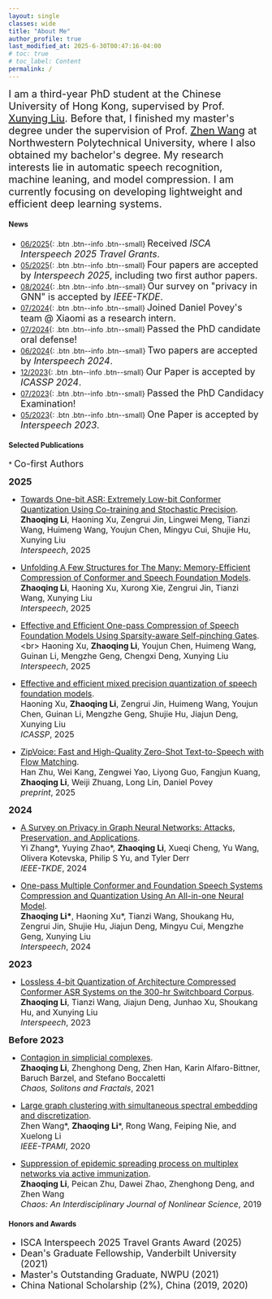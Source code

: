 ```yaml
---
layout: single
classes: wide
title: "About Me"
author_profile: true
last_modified_at: 2025-6-30T00:47:16-04:00
# toc: true
# toc_label: Content
permalink: /
---
```



<!-- # About Me -->
<!-- <hr> -->
<span style="font-size: 20px; font: bold">I am a third-year PhD student at the Chinese University of Hong Kong, supervised by Prof. [Xunying Liu](https://www1.se.cuhk.edu.hk/~xyliu/). Before that, I finished my master's degree under the supervision of Prof. [Zhen Wang](http://iopen.nwpu.edu.cn/info/1329/1369.htm) at Northwestern Polytechnical University, where I also obtained my bachelor's degree. My research interests lie in automatic speech recognition, machine leaning, and model compression. I am currently focusing on developing lightweight and efficient deep learning systems.</span><br>

#### News
- [06/2025](#link){: .btn .btn--info .btn--small} <font size=4>Received <i>ISCA Interspeech 2025 Travel Grants</i>.</font>
- [05/2025](#link){: .btn .btn--info .btn--small} <font size=4>Four papers are accepted by <i>Interspeech 2025</i>, including two first author papers.</font>
- [08/2024](#link){: .btn .btn--info .btn--small} <font size=4>Our survey on <span style="font-size: 18px; font: bold">"privacy in GNN"</span> is accepted by <i>IEEE-TKDE</i>.</font>
- [07/2024](#link){: .btn .btn--info .btn--small} <font size=4>Joined Daniel Povey's team @ Xiaomi as a research intern. </font>
- [07/2024](#link){: .btn .btn--info .btn--small} <font size=4>Passed the PhD candidate oral defense! </font>
- [06/2024](#link){: .btn .btn--info .btn--small} <font size=4>Two papers are accepted by <i>Interspeech 2024</i>.</font>
- [12/2023](#link){: .btn .btn--info .btn--small} <font size=4>Our Paper is accepted by <i>ICASSP 2024</i>.</font>
- [07/2023](#link){: .btn .btn--info .btn--small} <font size=4>Passed the PhD Candidacy Examination!</font>
- [05/2023](#link){: .btn .btn--info .btn--small} <font size=4>One Paper is accepted by <i>Interspeech 2023</i>.</font>
<!-- - [02/2022](#link){: .btn .btn--info .btn--small} <font size=4>Get admitted to the PhD program of the Chinese University of Hong Kong.</font> -->

<!-- - [07/2021](#link){: .btn .btn--info .btn--small} <font size=4>Our Paper is accepted by <i>Chaos, Solitons & Fractals</i></font>
- [06/2021](#link){: .btn .btn--info .btn--small} <font size=4>Our Paper is accepted by <i>New Journal of Physics</i></font>
- [03/2021](#link){: .btn .btn--info .btn--small} <font size=4>Finish master's degree and was awarded master's "Outstanding Graduate" of NWPU.</font>
- [02/2021](#link){: .btn .btn--info .btn--small} <font size=4>Get admitted to the PhD program at Vanderbilt University and awarded with Dean's Graduate Fellowship.</font>
- [10/2020](#link){: .btn .btn--info .btn--small} <font size=4>Awarded China National Scholarship.</font>
- [06/2020](#link){: .btn .btn--info .btn--small} <font size=4>Our Paper regarding large graph clustering is accepted by <i>IEEE Transactions on Pattern Analysis and Machine Intelligence</i> (T-PAMI).</font> -->




#### Selected Publications
\* <font size=4>Co-first Authors</font>

<b><font size=4>2025</font></b>
- <span style="font-size: 16px; font: bold">[Towards One-bit ASR: Extremely Low-bit Conformer Quantization Using Co-training and Stochastic Precision](https://arxiv.org/pdf/2505.21245v1).<br> 
**Zhaoqing Li**, Haoning Xu, Zengrui Jin, Lingwei Meng, Tianzi Wang, Huimeng Wang, Youjun Chen, Mingyu Cui, Shujie Hu, Xunying Liu  
*Interspeech*, 2025</span>
<!-- {: .notice} -->
- <span style="font-size: 16px; font: bold">[Unfolding A Few Structures for The Many: Memory-Efficient Compression of Conformer and Speech Foundation Models](https://arxiv.org/pdf/2505.21237v1).<br> 
**Zhaoqing Li**, Haoning Xu, Xurong Xie, Zengrui Jin, Tianzi Wang, Xunying Liu  
*Interspeech*, 2025</span>
<!-- {: .notice} -->
- <span style="font-size: 16px; font: bold">[Effective and Efficient One-pass Compression of Speech Foundation Models Using Sparsity-aware Self-pinching Gates](https://arxiv.org/pdf/2505.22608?).<br> 
Haoning Xu, **Zhaoqing Li**, Youjun Chen, Huimeng Wang, Guinan Li, Mengzhe Geng, Chengxi Deng, Xunying Liu  
*Interspeech*, 2025</span>
<!-- {: .notice} -->
- <span style="font-size: 16px; font: bold">[Effective and efficient mixed precision quantization of speech foundation models](https://www.researchgate.net/profile/Haoning-Xu/publication/387797829_Effective_and_Efficient_Mixed_Precision_Quantization_of_Speech_Foundation_Models/links/678f3cbf95e02f182ea832c1/Effective-and-Efficient-Mixed-Precision-Quantization-of-Speech-Foundation-Models.pdf).<br> 
Haoning Xu, **Zhaoqing Li**, Zengrui Jin, Huimeng Wang, Youjun Chen, Guinan Li, Mengzhe Geng, Shujie Hu, Jiajun Deng, Xunying Liu  
*ICASSP*, 2025</span>
<!-- {: .notice} -->
- <span style="font-size: 16px; font: bold">[ZipVoice: Fast and High-Quality Zero-Shot Text-to-Speech with Flow Matching](https://arxiv.org/pdf/2506.13053).<br> 
Han Zhu, Wei Kang, Zengwei Yao, Liyong Guo, Fangjun Kuang, **Zhaoqing Li**, Weiji Zhuang, Long Lin, Daniel Povey  
*preprint*, 2025</span>


<b><font size=4>2024</font></b>
- <span style="font-size: 16px; font: bold">[A Survey on Privacy in Graph Neural Networks: Attacks, Preservation, and Applications](https://arxiv.org/pdf/2308.16375.pdf).<br> 
Yi Zhang\*, Yuying Zhao\*, **Zhaoqing Li**, Xueqi Cheng, Yu Wang, Olivera Kotevska, Philip S Yu, and Tyler Derr  
*IEEE-TKDE*, 2024</span>
<!-- {: .notice} -->
- <span style="font-size: 16px; font: bold">[One-pass Multiple Conformer and Foundation Speech Systems Compression and Quantization Using An All-in-one Neural Model](https://arxiv.org/pdf/2406.10160).<br> 
**Zhaoqing Li\***, Haoning Xu\*, Tianzi Wang, Shoukang Hu, Zengrui Jin, Shujie Hu, Jiajun Deng, Mingyu Cui, Mengzhe Geng, Xunying Liu  
*Interspeech*, 2024</span>
<!-- {: .notice} -->

<b><font size=4>2023</font></b>
- <span style="font-size: 16px; font: bold">[Lossless 4-bit Quantization of Architecture Compressed Conformer ASR Systems on the 300-hr Switchboard Corpus](https://www.isca-archive.org/Interspeech_2023/li23x_Interspeech.pdf).<br> 
**Zhaoqing Li**, Tianzi Wang, Jiajun Deng, Junhao Xu, Shoukang Hu, and Xunying Liu  
*Interspeech*, 2023</span>
<!-- {: .notice} -->

<b><font size=4>Before 2023</font></b>
- <span style="font-size: 16px; font: bold">[Contagion in simplicial complexes](http://arxiv.org/abs/2107.03411).<br>
 **Zhaoqing Li**, Zhenghong Deng, Zhen Han, Karin  Alfaro-Bittner, Baruch Barzel, and Stefano Boccaletti  
*Chaos, Solitons and Fractals*, 2021</span>
<!-- {: .notice} -->
- <span style="font-size: 16px; font: bold">[Large graph clustering with simultaneous spectral embedding and discretization](https://ieeexplore.ieee.org/abstract/document/9117190).<br>
 Zhen Wang\*, **Zhaoqing Li**\*, Rong Wang, Feiping Nie, and Xuelong Li<br>
*IEEE-TPAMI*, 2020</span>
<!-- {: .notice} -->
- <span style="font-size: 16px; font: bold">[Suppression of epidemic spreading process on multiplex networks via active immunization](https://aip.scitation.org/doi/abs/10.1063/1.5093047).<br>
 **Zhaoqing Li**, Peican Zhu, Dawei Zhao, Zhenghong Deng, and Zhen Wang  
*Chaos: An Interdisciplinary Journal of Nonlinear Science*, 2019</span>
<!-- {: .notice} -->

#### Honors and Awards
- <font size=4>ISCA Interspeech 2025 Travel Grants Award (2025)</font>
- <font size=4>Dean's Graduate Fellowship, Vanderbilt University (2021)</font>
- <font size=4>Master's Outstanding Graduate, NWPU (2021)</font>
- <font size=4>China National Scholarship (2%), China (2019, 2020)</font>

<!-- <details><summary>Click to expand</summary>
<ul> 
<li> Major Courses
    <ul>
    <li>Image Processing and Computer Vision</li>
    <li>Information Theory</li>
    <li>Computer Graphics</li>
    <li>Probablistic Graphic Models</li>
    <li>Deep Learning</li>
    <li>Probability Theory</li>
    <li>Stochastic Processes</li>
    <li>Optimization Theory and Algorithms</li>
    <li>Topics in Data and Decision Analytics (VAE, GAN, etc)</li>
    <li>Data Mining</li>
    <li>Time Series</li>
    <li>Statistics and Probability</li>
    </ul>
</li>
<li> General Courses
    <ul>
    <li>Architecture</li>
    <li>Anatomy and Developmental Biology</li>
    <li>Literary London</li>
    <li>Superhero Movies and Comics</li>
    </ul>
</li>
</ul>
</details> -->

<br>
